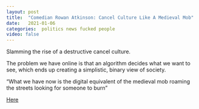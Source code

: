 ```yaml
---
layout: post
title:  "Comedian Rowan Atkinson: Cancel Culture Like A Medieval Mob"
date:   2021-01-06
categories:  politics news fucked people
video: false
---
```


Slamming the rise of a destructive cancel culture.

The problem we have online is that an algorithm decides what we want to see, which ends up creating a simplistic, binary view of society.

“What we have now is the digital equivalent of the medieval mob roaming the streets looking for someone to burn”

[Here](//www.zerohedge.com/political/comedian-rowan-atkinson-cancel-culture-medieval-mob)